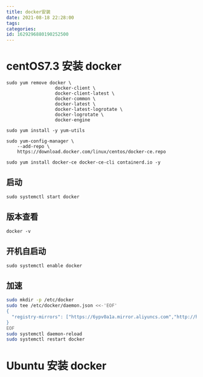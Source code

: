 ```yaml
---
title: docker安装
date: 2021-08-18 22:28:00
tags: 
categories: 
id: 1629296880190252500
---
```


# centOS7.3 安装 docker

```
sudo yum remove docker \
                  docker-client \
                  docker-client-latest \
                  docker-common \
                  docker-latest \
                  docker-latest-logrotate \
                  docker-logrotate \
                  docker-engine
```

```
sudo yum install -y yum-utils
```

```
sudo yum-config-manager \
    --add-repo \
    https://download.docker.com/linux/centos/docker-ce.repo
```

```
sudo yum install docker-ce docker-ce-cli containerd.io -y
```

## 启动

```
sudo systemctl start docker
```

## 版本查看

```
docker -v
```

## 开机自启动

```
sudo systemctl enable docker
```

## 加速

```sh
sudo mkdir -p /etc/docker
sudo tee /etc/docker/daemon.json <<-'EOF'
{
  "registry-mirrors": ["https://6ypv0a1a.mirror.aliyuncs.com","http://hub-mirror.c.163.com","https://registry.docker-cn.com","https://docker.mirrors.ustc.edu.cn"]
}
EOF
sudo systemctl daemon-reload
sudo systemctl restart docker
```





# Ubuntu  安装 docker

